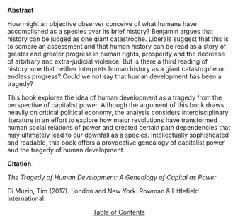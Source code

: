 <b>Abstract</b>

How might an objective observer conceive of what humans have accomplished as a species over its brief history? Benjamin argues that history can be judged as one giant catastrophe. Liberals suggest that this is to sombre an assessment and that human history can be read as a story of greater and greater progress in human rights, prosperity and the decrease of arbitrary and extra-judicial violence. But is there a third reading of history, one that neither interprets human history as a giant catastrophe or endless progress? Could we not say that human development has been a tragedy?

This book explores the idea of human development as a tragedy from the perspective of capitalist power. Although the argument of this book draws heavily on critical political economy, the analysis considers interdisciplinary literature in an effort to explore how major revolutions have transformed human social relations of power and created certain path dependencies that may ultimately lead to our downfall as a species. Intellectually sophisticated and readable, this book offers a provocative genealogy of capitalist power and the tragedy of human development.

<b>Citation</b>

<i>The Tragedy of Human Development: A Genealogy of Capital as Power</i>

Di Muzio, Tim (2017). London and New York. Rowman & Littlefield International.

<div style="text-align:center">
<a href="https://bnarchives.yorku.ca/530/2/2017_di_muzio_the_tragedy_of_human_development_toc_and_forward.pdf">Table of Contents</a>
</div>


